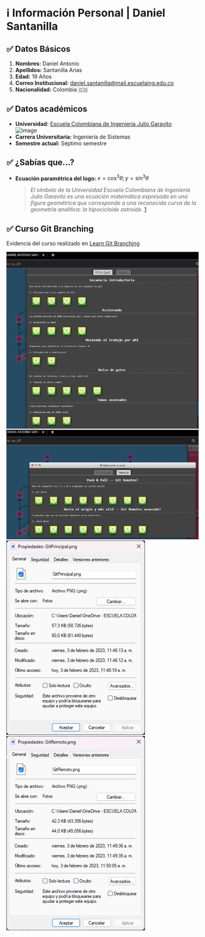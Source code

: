 # :information_source: Información Personal | Daniel Santanilla

## :white_check_mark: Datos Básicos

1. **Nombres:** Daniel Antonio
2. **Apellidos:** Santanilla Arias
3. **Edad:** 19 Años
4. **Correo Institucional:** [daniel.santanilla@mail.escuelaing.edu.co](mailto:daniel.santanilla@mail.escuelaing.edu.co)
5. **Nacionalidad:** Colombia :colombia:

## :white_check_mark: Datos académicos

* **Universidad:** [Escuela Colombiana de Ingeniería Julio Garavito](https://www.escuelaing.edu.co/es/)\
    ![image](https://user-images.githubusercontent.com/99996670/215300944-b45011ca-4af1-4868-90a8-c7e64f592406.png)
* **Carrera Universitaria:** Ingeniería de Sistemas
* **Semestre actual:** Séptimo semestre

## :white_check_mark: ¿Sabías que...?

* **Ecuación paramétrica del logo:**
    $x = \cos^3\theta;y=\sin^3\theta$
    > _El símbolo de la Universidad Escuela Colombiana de Ingeniería Julio Garavito es una ecuación matemática expresada en una figura geométrica que corresponde a una reconocida curva de la geometría analítica: la hipocicloide astroide._ [1][1]

## :white_check_mark: Curso Git Branching

Evidencia del curso realizado en [Learn Git Branching](https://learngitbranching.js.org/?locale=es_AR)

![GitPrincipal](https://github.com/An6ie02/CVDS-LAB1/blob/main/Images/GitPrincipal.png)\
![GitRemote](https://github.com/An6ie02/CVDS-LAB1/blob/main/Images/GitRemoto.png)\
![PropietiesPrincipal](https://github.com/An6ie02/CVDS-LAB1/blob/main/Images/PropietiesGitPrincipal.png)\
![PropietiesRemote](https://github.com/An6ie02/CVDS-LAB1/blob/main/Images/PropietiesGitRemoto.png)

[1]:https://www.escuelaing.edu.co/es/la-escuela/simbolos-institucionales-de-la-escuela-colombiana-de-ingenieria-julio-garavito/ "Simbolo Institucional"
